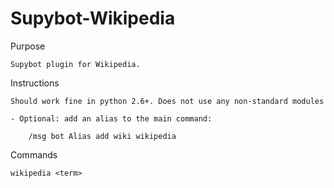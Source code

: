 Supybot-Wikipedia
=================

Purpose

    Supybot plugin for Wikipedia.

Instructions

    Should work fine in python 2.6+. Does not use any non-standard modules
    
    - Optional: add an alias to the main command:
    
        /msg bot Alias add wiki wikipedia

Commands

    wikipedia <term>
